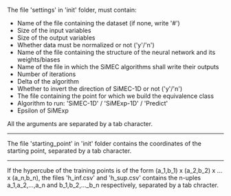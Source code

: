 The file 'settings' in 'init' folder, must contain:

- Name of the file containing the dataset (if none, write '#')
- Size of the input variables
- Size of the output variables
- Whether data must be normalized or not ('y'/'n') 
- Name of the file containing the structure of the neural network and its weights/biases
- Name of the file in which the SiMEC algorithms shall write their outputs
- Number of iterations
- Delta of the algorithm
- Whether to invert the direction of SiMEC-1D or not ('y'/'n')
- The file containing the point for which we build the equivalence class
- Algorithm to run: 'SiMEC-1D' / 'SiMExp-1D' / 'Predict'
- Epsilon of SiMExp

All the arguments are separated by a tab character.

----------------------------------------------------------

The file 'starting_point' in 'init' folder contains the coordinates of the starting point, separated by a tab character.

----------------------------------------------------------

If the hypercube of the training points is of the form (a_1,b_1) x (a_2,b_2) x ... x (a_n,b_n), the files 'h_inf.csv' and 'h_sup.csv' contains the n-uples a_1,a_2,...,a_n and b_1,b_2,..._b_n respectively, separated by a tab chracter.

